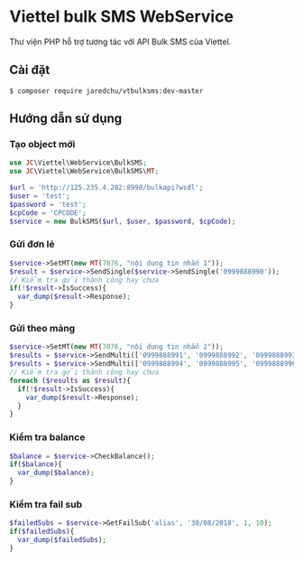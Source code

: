 # Viettel bulk SMS WebService

Thư viện PHP hỗ trợ tương tác với API Bulk SMS của Viettel.

## Cài đặt
```
$ composer require jaredchu/vtbulksms:dev-master
```

## Hướng dẫn sử dụng

### Tạo object mới
```php
use JC\Viettel\WebService\BulkSMS;
use JC\Viettel\WebService\BulkSMS\MT;

$url = 'http://125.235.4.202:8998/bulkapi?wsdl';
$user = 'test';
$password = 'test';
$cpCode = 'CPCODE';
$service = new BulkSMS($url, $user, $password, $cpCode);
```
### Gửi đơn lẻ
```php
$service->SetMT(new MT(7076, "nội dung tin nhắn 1"));
$result = $service->SendSingle($service->SendSingle('0999888990'));
// Kiểm tra gửi thành công hay chưa
if(!$result->IsSuccess){
  var_dump($result->Response);
}
```
### Gửi theo mảng
```php
$service->SetMT(new MT(7076, "nội dung tin nhắn 2"));
$results = $service->SendMulti(['0999888991', '0999888992', '0999888993']);
$results = $service->SendMulti(['0999888994', '0999888995', '0999888996']);
// Kiểm tra gửi thành công hay chưa
foreach ($results as $result){
  if(!$result->IsSuccess){
    var_dump($result->Response);
  }
}
```

### Kiểm tra balance
```php
$balance = $service->CheckBalance();
if($balance){
  var_dump($balance);
}
```
### Kiểm tra fail sub
```php
$failedSubs = $service->GetFailSub('alias', '30/08/2018', 1, 10);
if($failedSubs){
  var_dump($failedSubs);
}
```
